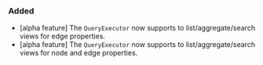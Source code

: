 
### Added

- [alpha feature] The `QueryExecutor` now supports to
list/aggregate/search views for edge properties.
- [alpha feature] The `QueryExecutor` now supports to
list/aggregate/search views for node and edge properties.